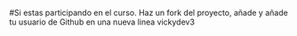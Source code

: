 #Si estas participando en el curso. Haz un fork  del proyecto,
añade y añade tu usuario de Github en una nueva linea
vickydev3 